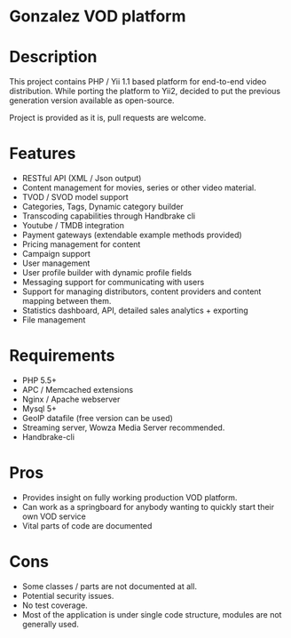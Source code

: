 # Gonzalez VOD platform #

Description
======
This project contains PHP / Yii 1.1 based platform for end-to-end video distribution.
While porting the platform to Yii2, decided to put the previous generation version available as open-source.

Project is provided as it is, pull requests are welcome. 

Features
======
- RESTful API (XML / Json output)
- Content management for movies, series or other video material.
- TVOD / SVOD model support
- Categories, Tags, Dynamic category builder
- Transcoding capabilities through Handbrake cli
- Youtube / TMDB integration
- Payment gateways (extendable example methods provided)
- Pricing management for content
- Campaign support
- User management
- User profile builder with dynamic profile fields
- Messaging support for communicating with users
- Support for managing distributors, content providers and content mapping between them.
- Statistics dashboard, API, detailed sales analytics + exporting
- File management


Requirements
======
- PHP 5.5+
- APC / Memcached extensions
- Nginx / Apache webserver
- Mysql 5+
- GeoIP datafile (free version can be used)
- Streaming server, Wowza Media Server recommended.
- Handbrake-cli 


Pros
======

- Provides insight on fully working production VOD platform. 
- Can work as a springboard for anybody wanting to quickly start their own VOD service
- Vital parts of code are documented

Cons
======
- Some classes / parts are not documented at all.
- Potential security issues.
- No test coverage.
- Most of the application is under single code structure, modules are not generally used.
